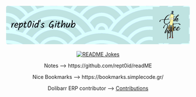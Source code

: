 
![](https://github.com/rept0id/rept0id/blob/main/assets/img/banner/github-header-image.png)

<p align="center">
  <a href="https://readme-jokes.vercel.app"><img align="center" src="https://readme-jokes.vercel.app/api?hideBorder&theme=cobalt&qColor=%bae2df&aColor=%bae2df" alt="README Jokes"></a>
</p>

<p align="center"> Notes --> https://github.com/rept0id/readME </p>
<p align="center"> Nice Bookmarks --> https://bookmarks.simplecode.gr/</p>
<p align="center"> Dolibarr ERP contributor --> <a href="https://github.com/Dolibarr/dolibarr/pulls?q=is%3Apr+author%3Arept0id+is%3Aclosed+">Contributions</a> </p>
